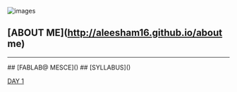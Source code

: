![images](https://user-images.githubusercontent.com/32714429/31784823-eaafc810-b4b7-11e7-8efe-92d4b79a5547.png)







## [ABOUT ME](http://aleesham16.github.io/about me)
<hr>
## [FABLAB@ MESCE]()
## [SYLLABUS]()






[DAY 1](http:/aleesham16.github.io/day1)



